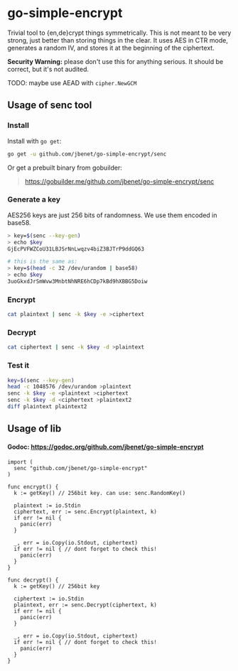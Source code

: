 # go-simple-encrypt

Trivial tool to {en,de}crypt things symmetrically. This is not meant to be very strong, just better than storing things in the clear. It uses AES in CTR mode, generates a random IV, and stores it at the beginning of the ciphertext.

**Security Warning:** please don't use this for anything serious. It should be correct, but it's not audited.

TODO: maybe use AEAD with `cipher.NewGCM`

## Usage of senc tool

### Install

Install with `go get`:

```sh
go get -u github.com/jbenet/go-simple-encrypt/senc
```

Or get a prebuilt binary from gobuilder:

> https://gobuilder.me/github.com/jbenet/go-simple-encrypt/senc

### Generate a key

AES256 keys are just 256 bits of randomness. We use them encoded in base58.

```sh
> key=$(senc --key-gen)
> echo $key
GjEcPVFWZCoU31LBJSrNnLwqzv4biZ3BJTrP9ddGQ63

# this is the same as:
> key=$(head -c 32 /dev/urandom | base58)
> echo $key
3uoGkxdJrSmWvw3MnbtNhNRE6hCDp7kBd9hXBBG5Doiw
```

### Encrypt

```sh
cat plaintext | senc -k $key -e >ciphertext
```

### Decrypt

```sh
cat ciphertext | senc -k $key -d >plaintext
```

### Test it

```sh
key=$(senc --key-gen)
head -c 1048576 /dev/urandom >plaintext
senc -k $key -e <plaintext >ciphertext
senc -k $key -d <ciphertext >plaintext2
diff plaintext plaintext2
```

## Usage of lib

#### Godoc: https://godoc.org/github.com/jbenet/go-simple-encrypt

```
import (
  senc "github.com/jbenet/go-simple-encrypt"
)

func encrypt() {
  k := getKey() // 256bit key. can use: senc.RandomKey()

  plaintext := io.Stdin
  ciphertext, err := senc.Encrypt(plaintext, k)
  if err != nil {
    panic(err)
  }

  _, err = io.Copy(io.Stdout, ciphertext)
  if err != nil { // dont forget to check this!
    panic(err)
  }
}

func decrypt() {
  k := getKey() // 256bit key

  ciphertext := io.Stdin
  plaintext, err := senc.Decrypt(ciphertext, k)
  if err != nil {
    panic(err)
  }

  _, err = io.Copy(io.Stdout, ciphertext)
  if err != nil { // dont forget to check this!
    panic(err)
  }
}
```
